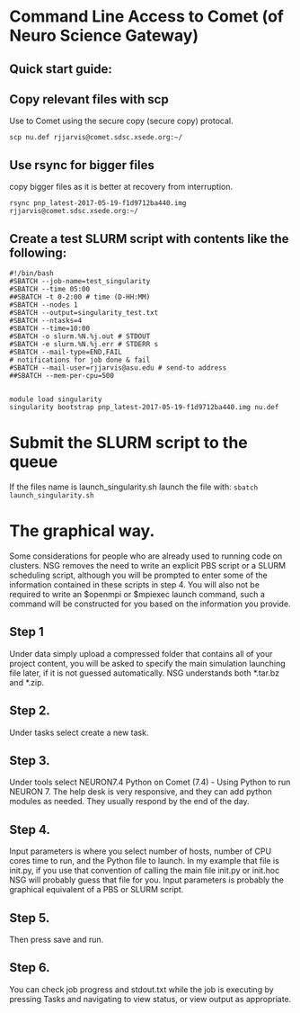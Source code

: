 # Command Line Access to Comet (of Neuro Science Gateway)
## Quick start guide:

## Copy relevant files with scp 

Use to Comet using the secure copy (secure copy) protocal.

`scp nu.def rjjarvis@comet.sdsc.xsede.org:~/`

## Use rsync for bigger files

copy bigger files as it is better at recovery from interruption.

`rsync pnp_latest-2017-05-19-f1d9712ba440.img rjjarvis@comet.sdsc.xsede.org:~/`

## Create a test SLURM script with contents like the following:
```
#!/bin/bash
#SBATCH --job-name=test_singularity
#SBATCH --time 05:00
##SBATCH -t 0-2:00 # time (D-HH:MM) 
#SBATCH --nodes 1
#SBATCH --output=singularity_test.txt
#SBATCH --ntasks=4
#SBATCH --time=10:00
#SBATCH -o slurm.%N.%j.out # STDOUT 
#SBATCH -e slurm.%N.%j.err # STDERR s
#SBATCH --mail-type=END,FAIL 
# notifications for job done & fail 
#SBATCH --mail-user=rjjarvis@asu.edu # send-to address  
##SBATCH --mem-per-cpu=500


module load singularity
singularity bootstrap pnp_latest-2017-05-19-f1d9712ba440.img nu.def
```
# Submit the SLURM script to the queue
If the files name is launch_singularity.sh launch the file with:
`
sbatch launch_singularity.sh
`
# The graphical way.

Some considerations for people who are already used to running code on clusters. NSG removes the need to write an explicit PBS script or a SLURM scheduling script, although you will be prompted to enter some of the information contained in these scripts in step 4. You will also not be required to write an $openmpi or $mpiexec launch command, such a command will be constructed for you based on the information you provide.

## Step 1
Under data simply upload a compressed folder that contains all of your project content, you will be asked to specify the main simulation launching file later, if it is not guessed automatically. NSG understands both *.tar.bz and *.zip.

## Step 2.
Under tasks select create a new task.

## Step 3.
Under tools select NEURON7.4 Python on Comet (7.4) - Using Python to run NEURON 7.
The help desk is very responsive, and they can add python modules as needed. They usually respond by the end of the day.

## Step 4.
Input parameters is where you select number of hosts, number of CPU cores time to run, and the Python file to launch. In my example that file is init.py, if you use that convention of calling the main file init.py or init.hoc NSG will probably guess that file for you. Input parameters is probably the graphical equivalent of a PBS or SLURM script.

## Step 5.
Then press save and run.

## Step 6.
You can check job progress and stdout.txt while the job is executing by pressing Tasks and navigating to view status, or view output as appropriate.
